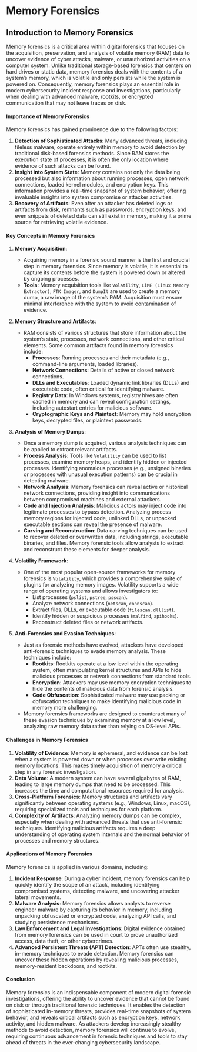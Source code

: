 # Memory Forensics

## Introduction to Memory Forensics

Memory forensics is a critical area within digital forensics that focuses on the acquisition, preservation, and analysis of volatile memory (RAM) data to uncover evidence of cyber attacks, malware, or unauthorized activities on a computer system. Unlike traditional storage-based forensics that centers on hard drives or static data, memory forensics deals with the contents of a system’s memory, which is volatile and only persists while the system is powered on. Consequently, memory forensics plays an essential role in modern cybersecurity incident response and investigations, particularly when dealing with advanced malware, rootkits, or encrypted communication that may not leave traces on disk.

#### Importance of Memory Forensics

Memory forensics has gained prominence due to the following factors:
1. **Detection of Sophisticated Attacks**: Many advanced threats, including fileless malware, operate entirely within memory to avoid detection by traditional disk-based forensics methods. Since RAM stores the execution state of processes, it is often the only location where evidence of such attacks can be found.
2. **Insight into System State**: Memory contains not only the data being processed but also information about running processes, open network connections, loaded kernel modules, and encryption keys. This information provides a real-time snapshot of system behavior, offering invaluable insights into system compromise or attacker activities.
3. **Recovery of Artifacts**: Even after an attacker has deleted logs or artifacts from disk, remnants such as passwords, encryption keys, and even snippets of deleted data can still exist in memory, making it a prime source for retrieving volatile evidence.

#### Key Concepts in Memory Forensics

1. **Memory Acquisition**:
   - Acquiring memory in a forensic sound manner is the first and crucial step in memory forensics. Since memory is volatile, it is essential to capture its contents before the system is powered down or altered by ongoing processes.
   - **Tools**: Memory acquisition tools like `Volatility`, `LiME (Linux Memory Extractor)`, `FTK Imager`, and `DumpIt` are used to create a memory dump, a raw image of the system’s RAM. Acquisition must ensure minimal interference with the system to avoid contamination of evidence.

2. **Memory Structure and Artifacts**:
   - RAM consists of various structures that store information about the system’s state, processes, network connections, and other critical elements. Some common artifacts found in memory forensics include:
     - **Processes**: Running processes and their metadata (e.g., command-line arguments, loaded libraries).
     - **Network Connections**: Details of active or closed network connections.
     - **DLLs and Executables**: Loaded dynamic link libraries (DLLs) and executable code, often critical for identifying malware.
     - **Registry Data**: In Windows systems, registry hives are often cached in memory and can reveal configuration settings, including autostart entries for malicious software.
     - **Cryptographic Keys and Plaintext**: Memory may hold encryption keys, decrypted files, or plaintext passwords.
  
3. **Analysis of Memory Dumps**:
   - Once a memory dump is acquired, various analysis techniques can be applied to extract relevant artifacts.
   - **Process Analysis**: Tools like `Volatility` can be used to list processes, examine memory heaps, and identify hidden or injected processes. Identifying anomalous processes (e.g., unsigned binaries or processes with unusual execution patterns) can be crucial in detecting malware.
   - **Network Analysis**: Memory forensics can reveal active or historical network connections, providing insight into communications between compromised machines and external attackers.
   - **Code and Injection Analysis**: Malicious actors may inject code into legitimate processes to bypass detection. Analyzing process memory regions for injected code, unlinked DLLs, or unpacked executable sections can reveal the presence of malware.
   - **Carving and Reconstruction**: Data carving techniques can be used to recover deleted or overwritten data, including strings, executable binaries, and files. Memory forensic tools allow analysts to extract and reconstruct these elements for deeper analysis.

4. **Volatility Framework**:
   - One of the most popular open-source frameworks for memory forensics is `Volatility`, which provides a comprehensive suite of plugins for analyzing memory images. Volatility supports a wide range of operating systems and allows investigators to:
     - List processes (`pslist`, `pstree`, `psscan`).
     - Analyze network connections (`netscan`, `connscan`).
     - Extract files, DLLs, or executable code (`filescan`, `dlllist`).
     - Identify hidden or suspicious processes (`malfind`, `apihooks`).
     - Reconstruct deleted files or network artifacts.

5. **Anti-Forensics and Evasion Techniques**:
   - Just as forensic methods have evolved, attackers have developed anti-forensic techniques to evade memory analysis. These techniques include:
     - **Rootkits**: Rootkits operate at a low level within the operating system, often manipulating kernel structures and APIs to hide malicious processes or network connections from standard tools.
     - **Encryption**: Attackers may use memory encryption techniques to hide the contents of malicious data from forensic analysis.
     - **Code Obfuscation**: Sophisticated malware may use packing or obfuscation techniques to make identifying malicious code in memory more challenging.
   - Memory forensics frameworks are designed to counteract many of these evasion techniques by examining memory at a low level, analyzing raw memory data rather than relying on OS-level APIs.

#### Challenges in Memory Forensics

1. **Volatility of Evidence**: Memory is ephemeral, and evidence can be lost when a system is powered down or when processes overwrite existing memory locations. This makes timely acquisition of memory a critical step in any forensic investigation.
2. **Data Volume**: A modern system can have several gigabytes of RAM, leading to large memory dumps that need to be processed. This increases the time and computational resources required for analysis.
3. **Cross-Platform Forensics**: Memory structures and artifacts vary significantly between operating systems (e.g., Windows, Linux, macOS), requiring specialized tools and techniques for each platform.
4. **Complexity of Artifacts**: Analyzing memory dumps can be complex, especially when dealing with advanced threats that use anti-forensic techniques. Identifying malicious artifacts requires a deep understanding of operating system internals and the normal behavior of processes and memory structures.

#### Applications of Memory Forensics

Memory forensics is applied in various domains, including:
1. **Incident Response**: During a cyber incident, memory forensics can help quickly identify the scope of an attack, including identifying compromised systems, detecting malware, and uncovering attacker lateral movements.
2. **Malware Analysis**: Memory forensics allows analysts to reverse engineer malware by capturing its behavior in memory, including unpacking obfuscated or encrypted code, analyzing API calls, and studying persistence mechanisms.
3. **Law Enforcement and Legal Investigations**: Digital evidence obtained from memory forensics can be used in court to prove unauthorized access, data theft, or other cybercrimes.
4. **Advanced Persistent Threats (APT) Detection**: APTs often use stealthy, in-memory techniques to evade detection. Memory forensics can uncover these hidden operations by revealing malicious processes, memory-resident backdoors, and rootkits.

#### Conclusion

Memory forensics is an indispensable component of modern digital forensic investigations, offering the ability to uncover evidence that cannot be found on disk or through traditional forensic techniques. It enables the detection of sophisticated in-memory threats, provides real-time snapshots of system behavior, and reveals critical artifacts such as encryption keys, network activity, and hidden malware. As attackers develop increasingly stealthy methods to avoid detection, memory forensics will continue to evolve, requiring continuous advancement in forensic techniques and tools to stay ahead of threats in the ever-changing cybersecurity landscape.